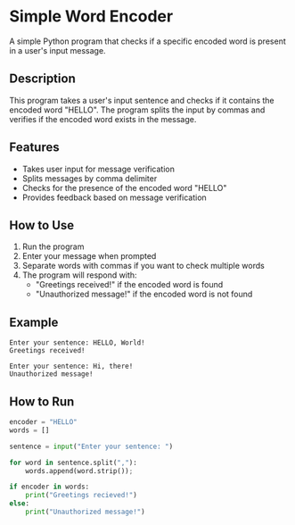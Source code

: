 # Simple Word Encoder

A simple Python program that checks if a specific encoded word is present in a user's input message.

## Description

This program takes a user's input sentence and checks if it contains the encoded word "HELLO". The program splits the input by commas and verifies if the encoded word exists in the message.

## Features

- Takes user input for message verification
- Splits messages by comma delimiter
- Checks for the presence of the encoded word "HELLO"
- Provides feedback based on message verification

## How to Use

1. Run the program
2. Enter your message when prompted
3. Separate words with commas if you want to check multiple words
4. The program will respond with:
   - "Greetings received!" if the encoded word is found
   - "Unauthorized message!" if the encoded word is not found

## Example

```
Enter your sentence: HELLO, World!
Greetings received!

Enter your sentence: Hi, there!
Unauthorized message!
```

## How to Run

```python
encoder = "HELLO"
words = []

sentence = input("Enter your sentence: ")

for word in sentence.split(","):
    words.append(word.strip());

if encoder in words:
    print("Greetings recieved!")
else:
    print("Unauthorized message!")

```